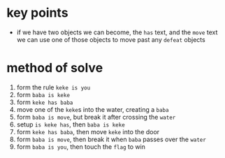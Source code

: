 # key points
* if we have two objects we can become, the `has` text, and the `move` text we can use one of those objects to move past any `defeat` objects
# method of solve
1) form the rule `keke is you`
2) form `baba is keke`
3) form `keke has baba`
4) move one of the `keke`s into the water, creating a `baba`
5) form `baba is move`, but break it after crossing the `water`
6) setup `is keke has`, then `baba is keke`
7) form `keke has baba`, then move `keke` into the door
8) form `baba is move`, then break it when `baba` passes over the `water`
9) form `baba is you`, then touch the `flag` to win
